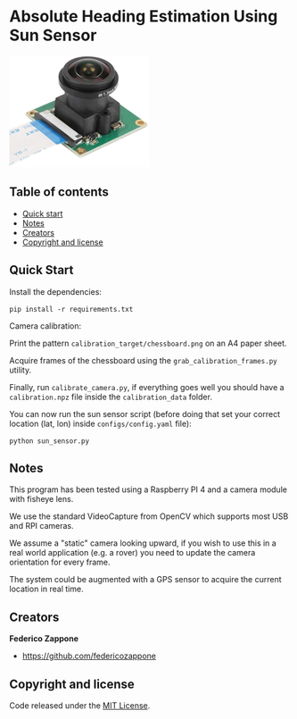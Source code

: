 # Absolute Heading Estimation Using Sun Sensor

![image](images/camera.jpg)

## Table of contents

- [Quick start](#quick-start)
- [Notes](#notes)
- [Creators](#creators)
- [Copyright and license](#copyright-and-license)

## Quick Start

Install the dependencies:

```
pip install -r requirements.txt
```

Camera calibration:

Print the pattern ```calibration_target/chessboard.png``` on an A4 paper sheet.

Acquire frames of the chessboard using the ```grab_calibration_frames.py``` utility.

Finally, run ```calibrate_camera.py```, if everything goes well you should have a ```calibration.npz``` file inside the ```calibration_data``` folder.

You can now run the sun sensor script (before doing that set your correct location (lat, lon) inside ```configs/config.yaml``` file):

```
python sun_sensor.py
```

## Notes

This program has been tested using a Raspberry PI 4 and a camera module with fisheye lens.

We use the standard VideoCapture from OpenCV which supports most USB and RPI cameras.

We assume a "static" camera looking upward, if you wish to use this in a real world application (e.g. a rover) you need to update the camera orientation for every frame.

The system could be augmented with a GPS sensor to acquire the current location in real time.

## Creators

**Federico Zappone**

- <https://github.com/federicozappone>

## Copyright and license

Code released under the [MIT License](https://github.com/federicozappone/sun_sensor_heading_estimation/LICENSE.md).
